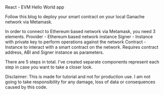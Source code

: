 

React - EVM Hello World app

Follow this blog to deploy your smart contract on your local Ganache network via Metamask.

In order to connect to Ethereum based network via Metamask, you need 3 elements. Provider - Ethereum based network instance Signer - Instance with private key to perform operations against the network Contract - Instance to interact with a smart contract on the network. Requires contract address, ABI and Signer instance as parameters.

There are 5 steps in total. I've created separate components represent each step in case you want to take a closer look.

Disclaimer: This is made for tutorial and not for production use. I am not going to take responsibility for any damage, loss of data or consequences caused by this code.
